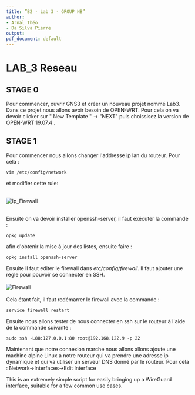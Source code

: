 ```yaml
---
title: ”B2 - Lab 3 - GROUP NB”
author:
- Arnal Théo
- Da Silva Pierre
output:
pdf_document: default
---
```


# LAB_3 Reseau

## STAGE 0

Pour commencer, ouvrir GNS3 et créer un nouveau projet nommé Lab3. Dans ce projet nous allons avoir besoin de OPEN-WRT. Pour cela on va devoir clicker sur " New Template " -> "NEXT" puis choissisez la version de OPEN-WRT 19.07.4 . 

## STAGE 1 

Pour commencer nous allons changer l'addresse ip lan du routeur. Pour cela : 
```
vim /etc/config/network
```
et modifier cette rule: <br><br> 

![Ip_Firewall](images/Ip_Firewall.png)<br><br>

Ensuite on va devoir installer openssh-server, il faut éxécuter la commande : 
```
opkg update
```
afin d'obtenir la mise à jour des listes, ensuite faire :
```
opkg install openssh-server
```
Ensuite il faut editer le firewall dans *etc/config/firewall*. Il faut ajouter une règle pour pouvoir se connecter en SSH.<br><br>
![Firewall](images/firewall.png)<br><br>
Cela étant fait, il faut redémarrer le firewall avec la commande :
```
service firewall restart
```
Ensuite nous allons tester de nous connecter en ssh sur le routeur à l'aide de la commande suivante : 
```
sudo ssh -L88:127.0.0.1:80 root@192.168.122.9 -p 22
```
Maintenant que notre connexion marche nous allons allons ajoute une machine alpine Linux a notre routeur qui va prendre une adresse ip dynamique et qui va utiliser un serveur DNS donné par le routeur. Pour cela : Network->Interfaces->Edit Interface







This is an extremely simple script for easily bringing up a WireGuard interface, suitable for a few common use cases.





